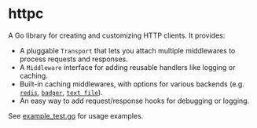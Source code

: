 # httpc

A Go library for creating and customizing HTTP clients. It provides:

- A pluggable `Transport` that lets you attach multiple middlewares to process requests and responses.
- A `Middleware` interface for adding reusable handlers like logging or caching.
- Built-in caching middlewares, with options for various backends (e.g. [`redis`](cachemw/rediscache/redis.go), [`badger`](cachemw/badgercache/badger.go), [`text file`](cachemw/textcache/text.go)).
- An easy way to add request/response hooks for debugging or logging.

See [example_test.go](example_test.go) for usage examples.